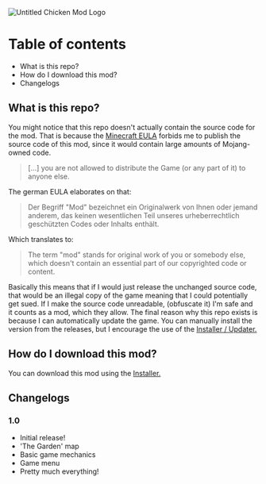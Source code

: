![Untitled Chicken Mod Logo](https://i.imgur.com/4aFSOaw.png)

# Table of contents

* What is this repo?
* How do I download this mod?
* Changelogs

## What is this repo?

You might notice that this repo doesn't actually contain the source code for the mod. That is because the [Minecraft EULA](https://account.mojang.com/documents/minecraft_eula) forbids me to publish the source code of this mod, since it would contain large amounts of Mojang-owned code.

> [...] you are not allowed to distribute the Game (or any part of it) to anyone else.

The german EULA elaborates on that:

> Der Begriff "Mod" bezeichnet ein Originalwerk von Ihnen oder jemand anderem, das keinen wesentlichen Teil unseres urheberrechtlich geschützten Codes oder Inhalts enthält.

Which translates to:

> The term "mod" stands for original work of you or somebody else, which doesn't contain an essential part of our copyrighted code or content.

Basically this means that if I would just release the unchanged source code, that would be an illegal copy of the game meaning that I could potentially get sued. If I make the source code unreadable, (obfuscate it) I'm safe and it counts as a mod, which they allow. The final reason why this repo exists is because I can automatically update the game. You can manually install the version from the releases, but I encourage the use of the [Installer / Updater.](https://github.com/Delta2Force/UntitledChickenMod-Installer)

## How do I download this mod?

You can download this mod using the [Installer.](https://github.com/Delta2Force/UntitledChickenMod-Installer)

## Changelogs

### 1.0

* Initial release!
* 'The Garden' map
* Basic game mechanics
* Game menu
* Pretty much everything!